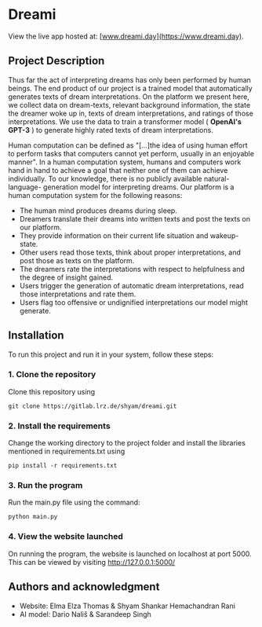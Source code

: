 # Dreami    

View the live app hosted at: [www.dreami.day](https://www.dreami.day).


## Project Description
Thus far the act of interpreting dreams has only been performed by human beings. The end product of our project is a trained model that automatically generates texts of dream interpretations. On the platform we present here, we collect data on dream-texts, relevant background information, the state the dreamer woke up in, texts of dream interpretations, and ratings of those interpretations. We use the data to train a transformer model ( **OpenAI's GPT-3** ) to generate highly rated texts of dream interpretations. 

Human computation can be defined as "[…]the idea of using human effort to perform tasks that computers cannot yet perform, usually in an enjoyable manner".  In a human computation system, humans and computers work hand in hand to achieve a goal that neither one of them can achieve individually. To our knowledge, there is no publicly available natural-language- generation model for interpreting dreams. 
Our platform is a human computation system for the following reasons: 
* The human mind produces dreams during sleep. 
* Dreamers translate their dreams into written texts and post the texts on our platform. 
* They provide information on their current life situation and wakeup-state. 
* Other users read those texts, think about proper interpretations, and post those as texts on the platform. 
* The dreamers rate the interpretations with respect to helpfulness and the degree of insight gained. 
* Users trigger the generation of automatic dream interpretations, read those interpretations and rate them. 
* Users flag too offensive or undignified interpretations our model might generate.

## Installation
To run this project and run it in your system, follow these steps:

### 1. Clone the repository
Clone this repository using 
```
git clone https://gitlab.lrz.de/shyam/dreami.git
```

### 2. Install the requirements
Change the working directory to the project folder and install the libraries mentioned in requirements.txt using
```
pip install -r requirements.txt
```

### 3. Run the program
Run the main.py file using the command:
```
python main.py
```

### 4. View the website launched
On running the program, the website is launched on localhost at port 5000. This can be viewed by visiting http://127.0.0.1:5000/


## Authors and acknowledgment
* Website: Elma Elza Thomas & Shyam Shankar Hemachandran Rani
* AI model: Dario Nališ & Sarandeep Singh
